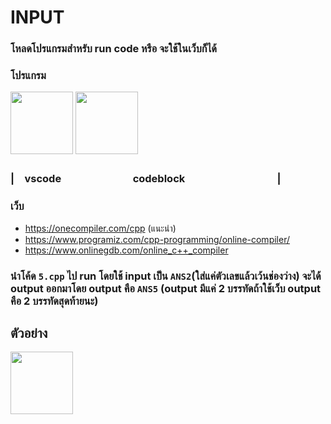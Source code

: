 # **INPUT**

### โหลดโปรแกรมสำหรับ run code หรือ จะใช้ในเว็บก็ได้

### โปรแกรม

<img height = "100" src = "https://yt3.googleusercontent.com/_q52i8bUAEvcb7JR4e-eNTv23y2A_wg5sCz0NC0GrGtcw1CRMWJSOPVHUDh_bngD0q4gMvVeoA=s900-c-k-c0x00ffffff-no-rj"> <img height = "100" src = "https://i0.wp.com/www.ba-na-na.net/wp-content/uploads/2016/10/codeblock-logo.png?resize=500%2C149">

### |　vscode　　　　　　　codeblock　　　　　　　　　|

### เว็บ

- https://onecompiler.com/cpp (แนะนำ)
- https://www.programiz.com/cpp-programming/online-compiler/
- https://www.onlinegdb.com/online_c++_compiler

### นำโค้ด `5.cpp` ไป run โดยใช้ input เป็น `ANS2`(ใส่แค่ตัวเลขแล้วเว้นช่องว่าง) จะได้ output ออกมาโดย output คือ `ANS5` (output มีแค่ 2 บรรทัดถ้าใช้เว็บ output คือ 2 บรรทัดสุดท้ายนะ)

## **ตัวอย่าง**
<img height = "100" src = "D:\Users\Windows 11\Downloads\pic1.png"> 